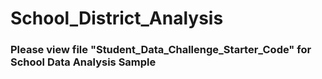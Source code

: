 # School_District_Analysis

### Please view file "Student_Data_Challenge_Starter_Code" for School Data Analysis Sample
